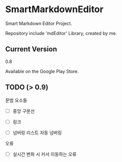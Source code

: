 # SmartMarkdownEditor

Smart Markdown Editor Project.

Repository include 'mdEditor' Library, created by me.

## Current Version

0.8

Available on the Google Play Store.

## TODO (> 0.9)

문법 요소들

- [ ] 중앙 구분선

- [ ] 링크

- [ ] 넘버링 리스트 자동 넘버링

오류

- [ ] 실시간 변화 시 커서 이동하는 오류

